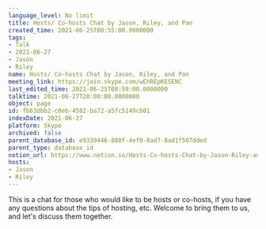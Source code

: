 ```yaml
---
language_level: No limit
title: Hosts/ Co-hosts Chat by Jason, Riley, and Pan
created_time: 2021-06-25T08:55:00.0000000
tags:
- Talk
- 2021-06-27
- Jason
- Riley
name: Hosts/ Co-hosts Chat by Jason, Riley, and Pan
meeting_link: https://join.skype.com/wEhREpKESENC
last_edited_time: 2021-06-25T08:59:00.0000000
talktime: 2021-06-27T20:00:00.0000000
object: page
id: fb63dbb2-c0eb-4582-ba72-a5fc5149cb01
indexDate: 2021-06-27
platform: Skype
archived: false
parent_database_id: e9339446-880f-4ef0-8ad7-8ad1f507dded
parent_type: database_id
notion_url: https://www.notion.so/Hosts-Co-hosts-Chat-by-Jason-Riley-and-Pan-fb63dbb2c0eb4582ba72a5fc5149cb01
hosts:
- Jason
- Riley
---
```


This is a chat for those who would like to be hosts or co-hosts, if you have any questions about the tips of hosting, etc. Welcome to bring them to us, and let's discuss them together.

